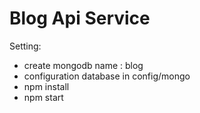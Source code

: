 # Blog Api Service
Setting:
* create mongodb name : blog
* configuration database  in config/mongo
* npm install
* npm start
